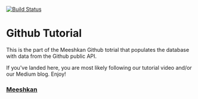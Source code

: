 [![Build Status](https://travis-ci.org/Meeshkan/github-tutorial-data.svg?branch=master)](https://travis-ci.org/Meeshkan/github-tutorial-data)

# Github Tutorial

This is the part of the Meeshkan Github totrial that populates the database with data from the Github public API.

If you've landed here, you are most likely following our tutorial video and/or our Medium blog.  Enjoy!

### [Meeshkan](https://hackernoon.com/@meeshkan)
